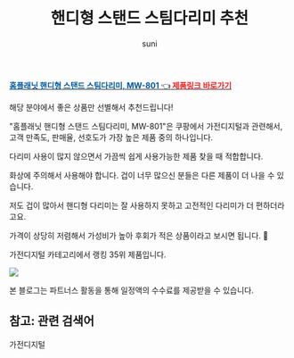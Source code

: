 ﻿---
layout: post
title:  "핸디형 스탠드 스팀다리미 추천" 
author: suni
categories: [ 가전디지털 ]
tags: []
image: https://static.coupangcdn.com/image/retail/images/1055979437804-e0f401c0-510a-4275-bcc1-50b41e7c039c.jpg 
description: "쿠팡에서 관련 상품으로 가장 고객 선호도가 높은 제품 중 하나입니다."
---
<a href="https://link.coupang.com/re/AFFSDP?lptag=AF5011742&pageKey=310080038&itemId=977484067&vendorItemId=5392665218&traceid=V0-113-c73a6d2a7fbf4b52"><b><font color='#01579B'>홈플래닛 핸디형 스탠드 스팀다리미, MW-801 </font></b>👈<b><font color='#f71919'> 제품링크 바로가기</font></b></a>

해당 분야에서 좋은 상품만 선별해서 추천드립니다!

"홈플래닛 핸디형 스탠드 스팀다리미, MW-801"은 쿠팡에서 가전디지털과 관련해서, 고객 만족도, 판매율, 선호도가 가장 높은 제품 중의 하나입니다.

다리미 사용이 많지 않으면서 가끔씩 쉽게 사용가능한 제품 찾을 때 적합합니다. 

화상에 주의해서 사용해야 합니다. 겁이 너무 많으신 분들은 다른 제품이 더 나을 수 있습니다. 

저도 겁이 많아서 핸디형 다리미는 잘 사용하지 못하고 고전적인 다리미가 더 편하더라고요. 

가격이 상당히 저렴해서 가성비가 높아 후회가 적은 상품이라고 보시면 됩니다. 🙂

가전디지털 카테고리에서 랭킹  35위 제품입니다. 

<a href="https://link.coupang.com/re/AFFSDP?lptag=AF5011742&pageKey=310080038&itemId=977484067&vendorItemId=5392665218&traceid=V0-113-c73a6d2a7fbf4b52"> <img src="https://static.coupangcdn.com/image/retail/images/1055979437804-e0f401c0-510a-4275-bcc1-50b41e7c039c.jpg"></a>

본 블로그는 파트너스 활동을 통해 일정액의 수수료를 제공받을 수 있습니다.

## 참고: 관련 검색어    
가전디지털